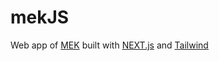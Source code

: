 # mekJS

Web app of [MEK](https://github.com/matikkaeditorinkaantaja/Matikkaeditorinkaantaja) built with [NEXT.js](https://nextjs.org/) and [Tailwind](https://tailwindcss.com/)
